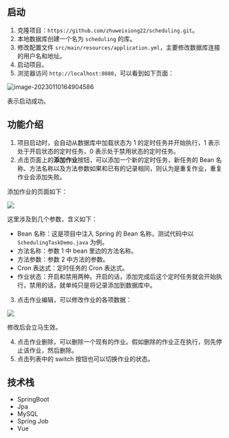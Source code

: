 ## 启动

1. 克隆项目：`https://github.com/zhuweixiong22/scheduling.git`。
2. 本地数据库创建一个名为 `scheduling` 的库。
3. 修改配置文件 `src/main/resources/application.yml`，主要修改数据库连接的用户名和地址。
4. 启动项目。
5. 浏览器访问 `http://localhost:8080`，可以看到如下页面：

![image-20230110164904586](https://zwx-images-1305338888.cos.ap-guangzhou.myqcloud.com/img/2023/01/10/image-20230110164904586.png)

表示启动成功。

## 功能介绍

1. 项目启动时，会自动从数据库中加载状态为 1 的定时任务并开始执行，1 表示处于开启状态的定时任务，0 表示处于禁用状态的定时任务。
2. 点击页面上的**添加作业**按钮，可以添加一个新的定时任务，新任务的 Bean 名称、方法名称以及方法参数如果和已有的记录相同，则认为是重复作业，重复作业会添加失败。

添加作业的页面如下：

![](https://zwx-images-1305338888.cos.ap-guangzhou.myqcloud.com/img/2023/01/10/20210910181820.png)

这里涉及到几个参数，含义如下：

- Bean 名称：这是项目中注入 Spring 的 Bean 名称，测试代码中以 `SchedulingTaskDemo.java` 为例。
- 方法名称：参数 1 中 bean 里边的方法名称。
- 方法参数：参数 2 中方法的参数。
- Cron 表达式：定时任务的 Cron 表达式。
- 作业状态：开启和禁用两种。开启的话，添加完成后这个定时任务就会开始执行，禁用的话，就单纯只是将记录添加到数据库中。



3. 点击作业编辑，可以修改作业的各项数据：

![](https://zwx-images-1305338888.cos.ap-guangzhou.myqcloud.com/img/2023/01/10/20210910182736.png)

修改后会立马生效。

4. 点击作业删除，可以删除一个现有的作业。假如删除的作业正在执行，则先停止该作业，然后删除。
5. 点击列表中的 switch 按钮也可以切换作业的状态。

## 技术栈

- SpringBoot
- Jpa
- MySQL
- Spring Job
- Vue
